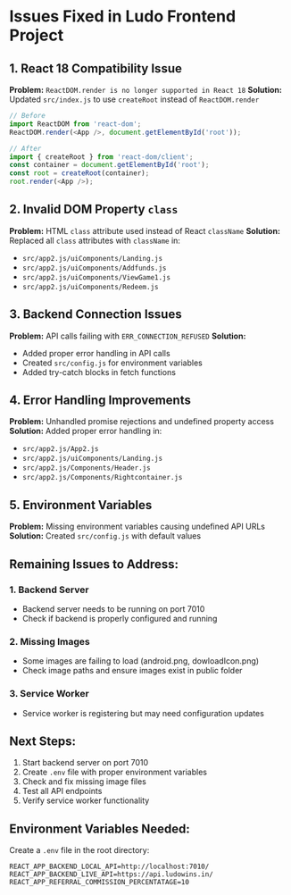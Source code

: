# Issues Fixed in Ludo Frontend Project

## 1. React 18 Compatibility Issue
**Problem:** `ReactDOM.render is no longer supported in React 18`
**Solution:** Updated `src/index.js` to use `createRoot` instead of `ReactDOM.render`

```javascript
// Before
import ReactDOM from 'react-dom';
ReactDOM.render(<App />, document.getElementById('root'));

// After
import { createRoot } from 'react-dom/client';
const container = document.getElementById('root');
const root = createRoot(container);
root.render(<App />);
```

## 2. Invalid DOM Property `class`
**Problem:** HTML `class` attribute used instead of React `className`
**Solution:** Replaced all `class` attributes with `className` in:
- `src/app2.js/uiComponents/Landing.js`
- `src/app2.js/uiComponents/Addfunds.js`
- `src/app2.js/uiComponents/ViewGame1.js`
- `src/app2.js/uiComponents/Redeem.js`

## 3. Backend Connection Issues
**Problem:** API calls failing with `ERR_CONNECTION_REFUSED`
**Solution:** 
- Added proper error handling in API calls
- Created `src/config.js` for environment variables
- Added try-catch blocks in fetch functions

## 4. Error Handling Improvements
**Problem:** Unhandled promise rejections and undefined property access
**Solution:** Added proper error handling in:
- `src/app2.js/App2.js`
- `src/app2.js/uiComponents/Landing.js`
- `src/app2.js/Components/Header.js`
- `src/app2.js/Components/Rightcontainer.js`

## 5. Environment Variables
**Problem:** Missing environment variables causing undefined API URLs
**Solution:** Created `src/config.js` with default values

## Remaining Issues to Address:

### 1. Backend Server
- Backend server needs to be running on port 7010
- Check if backend is properly configured and running

### 2. Missing Images
- Some images are failing to load (android.png, dowloadIcon.png)
- Check image paths and ensure images exist in public folder

### 3. Service Worker
- Service worker is registering but may need configuration updates

## Next Steps:
1. Start backend server on port 7010
2. Create `.env` file with proper environment variables
3. Check and fix missing image files
4. Test all API endpoints
5. Verify service worker functionality

## Environment Variables Needed:
Create a `.env` file in the root directory:
```
REACT_APP_BACKEND_LOCAL_API=http://localhost:7010/
REACT_APP_BACKEND_LIVE_API=https://api.ludowins.in/
REACT_APP_REFERRAL_COMMISSION_PERCENTATAGE=10
``` 